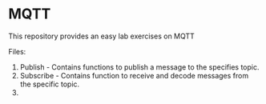 # MQTT
This repository provides an easy lab exercises on MQTT

Files:
1. Publish - Contains functions to publish a message to the specifies topic.
2. Subscribe - Contains function to receive and decode messages from the specific topic.
3. 
